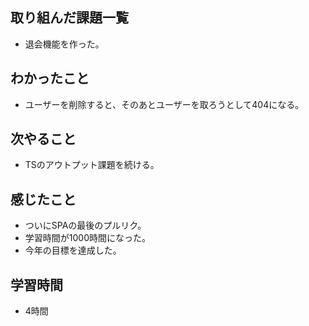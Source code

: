 ## 取り組んだ課題一覧
- 退会機能を作った。

## わかったこと
- ユーザーを削除すると、そのあとユーザーを取ろうとして404になる。

## 次やること
- TSのアウトプット課題を続ける。

## 感じたこと
- ついにSPAの最後のプルリク。
- 学習時間が1000時間になった。
- 今年の目標を達成した。

## 学習時間
- 4時間